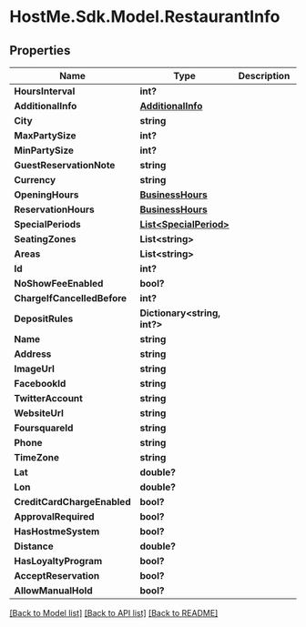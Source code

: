 # HostMe.Sdk.Model.RestaurantInfo
## Properties

Name | Type | Description | Notes
------------ | ------------- | ------------- | -------------
**HoursInterval** | **int?** |  | [optional] 
**AdditionalInfo** | [**AdditionalInfo**](AdditionalInfo.md) |  | [optional] 
**City** | **string** |  | [optional] 
**MaxPartySize** | **int?** |  | [optional] 
**MinPartySize** | **int?** |  | [optional] 
**GuestReservationNote** | **string** |  | [optional] 
**Currency** | **string** |  | [optional] 
**OpeningHours** | [**BusinessHours**](BusinessHours.md) |  | [optional] 
**ReservationHours** | [**BusinessHours**](BusinessHours.md) |  | [optional] 
**SpecialPeriods** | [**List&lt;SpecialPeriod&gt;**](SpecialPeriod.md) |  | [optional] 
**SeatingZones** | **List&lt;string&gt;** |  | [optional] 
**Areas** | **List&lt;string&gt;** |  | [optional] 
**Id** | **int?** |  | [optional] 
**NoShowFeeEnabled** | **bool?** |  | [optional] 
**ChargeIfCancelledBefore** | **int?** |  | [optional] 
**DepositRules** | **Dictionary&lt;string, int?&gt;** |  | [optional] 
**Name** | **string** |  | [optional] 
**Address** | **string** |  | [optional] 
**ImageUrl** | **string** |  | [optional] 
**FacebookId** | **string** |  | [optional] 
**TwitterAccount** | **string** |  | [optional] 
**WebsiteUrl** | **string** |  | [optional] 
**FoursquareId** | **string** |  | [optional] 
**Phone** | **string** |  | [optional] 
**TimeZone** | **string** |  | [optional] 
**Lat** | **double?** |  | [optional] 
**Lon** | **double?** |  | [optional] 
**CreditCardChargeEnabled** | **bool?** |  | [optional] 
**ApprovalRequired** | **bool?** |  | [optional] 
**HasHostmeSystem** | **bool?** |  | [optional] 
**Distance** | **double?** |  | [optional] 
**HasLoyaltyProgram** | **bool?** |  | [optional] 
**AcceptReservation** | **bool?** |  | [optional] 
**AllowManualHold** | **bool?** |  | [optional] 

[[Back to Model list]](../README.md#documentation-for-models) [[Back to API list]](../README.md#documentation-for-api-endpoints) [[Back to README]](../README.md)

